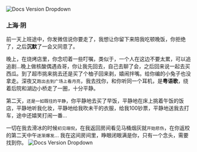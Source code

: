 
![Docs Version Dropdown](/img/tutorial/first.png)
### 上海·阴
前一天上班途中，你发微信说你要走了，我想让你留下来陪我吃顿晚饭，你拒绝了，之后**沉默**了一会又同意了。

晚上，在烧烤店里，你念叨着一些叮嘱，类似于，一个人在这边不要太累，可以追追剧...晚上做核酸偶遇垚哥，你让我先回去，自己去聊了会，之后回来说一起去买西瓜。到了超市挑来挑去还是买了个柚子回来剥，嬉闹拌嘴。给你编的小兔子也没拿走。深夜又`跑出去到广场上看月亮`，我去找你，和你听同一个耳机，是**粤语歌**，绕着后院和湖边小桥走了一圈，十分平静。

第二天，`还是一如既往的平静`，你平静地去买了早饭，平静地在床上挑着午饭的饭店，平静地听我化妆，平静地给我吹未干的衣服，给我100钞票，平静地送我去打车，途中还嬉笑打闹一番...

一切在我去滑冰的时候`初见端倪`，在我返回房间看见马桶烟灰就`开始悲伤`，在你返校的第二天中午`逐渐爆发`...
我在这间房间里，睁眼闭眼满是你，只有一个念头，需要找到你。
![Docs Version Dropdown](/img/printing/diannao.jpg)
